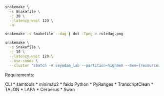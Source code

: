 ```bash
snakemake \
  -s Snakefile \
  -j 30 \
  --latency-wait 120 \
  -n
  ```

```bash
snakemake -s Snakefile --dag | dot -Tpng > ruledag.png
```

```bash
snakemake \
  -s Snakefile \
  -j 10 \
  --latency-wait 120 \
  --use-conda \
  --cluster "sbatch -A seyedam_lab --partition=highmem --mem={resources.mem_gb}GB -c {resources.threads} --mail-user=freese@uci.edu --mail-type=START,END,FAIL --time=72:00:00" -n
  ```

  Requirements:

  CLI
    * samtools
    * minimap2
    * faidx
  Python
    * PyRanges
    * TranscriptClean
    * TALON
    * LAPA
    * Cerberus
    * Swan
